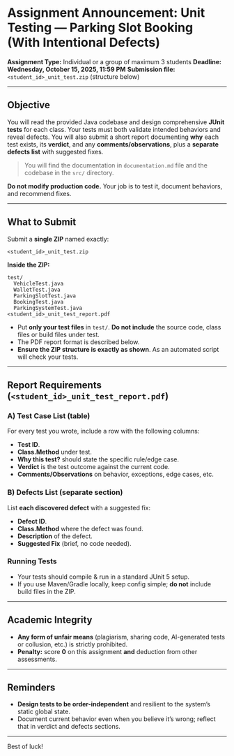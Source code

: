 # Assignment Announcement: Unit Testing — Parking Slot Booking (With Intentional Defects)

**Assignment Type:** Individual or a group of maximum 3 students
**Deadline:** **Wednesday, October 15, 2025, 11:59 PM**
**Submission file:** `<student_id>_unit_test.zip` (structure below)

---

## Objective

You will read the provided Java codebase and design comprehensive **JUnit tests** for each class. Your tests must both validate intended behaviors and reveal defects. You will also submit a short report documenting **why** each test exists, its **verdict**, and any **comments/observations**, plus a **separate defects list** with suggested fixes.

> You will find the documentation in `documentation.md` file and the codebase in the `src/` directory.

**Do not modify production code.** Your job is to test it, document behaviors, and recommend fixes.

---

## What to Submit

Submit a **single ZIP** named exactly:

```
<student_id>_unit_test.zip
```

**Inside the ZIP:**

```
test/
  VehicleTest.java
  WalletTest.java
  ParkingSlotTest.java
  BookingTest.java
  ParkingSystemTest.java
<student_id>_unit_test_report.pdf
```

* Put **only your test files** in `test/`. **Do not include** the source code, class files or build files under test.
* The PDF report format is described below.
* **Ensure the ZIP structure is exactly as shown**. As an automated script will check your tests.

---

## Report Requirements (`<student_id>_unit_test_report.pdf`)

### A) Test Case List (table)

For every test you wrote, include a row with the following columns:

* **Test ID**.
* **Class.Method** under test.
* **Why this test?** should state the specific rule/edge case.
* **Verdict** is the test outcome against the current code.
* **Comments/Observations** on behavior, exceptions, edge cases, etc.

### B) Defects List (separate section)

List **each discovered defect** with a suggested fix:
* **Defect ID**.
* **Class.Method** where the defect was found.
* **Description** of the defect.
* **Suggested Fix** (brief, no code needed).


### Running Tests

* Your tests should compile & run in a standard JUnit 5 setup.
* If you use Maven/Gradle locally, keep config simple; **do not** include build files in the ZIP.

---

## Academic Integrity

* **Any form of unfair means** (plagiarism, sharing code, AI-generated tests or collusion, etc.) is strictly prohibited.
* **Penalty:** score **0** on this assignment **and** deduction from other assessments.

---

## Reminders

* **Design tests to be order-independent** and resilient to the system’s static global state.
* Document current behavior even when you believe it’s wrong; reflect that in verdict and defects sections.

---
Best of luck!
